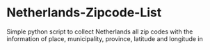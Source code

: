 # Netherlands-Zipcode-List
Simple python script to collect Netherlands all zip codes with the information of place, municipality, province, latitude and longitude in 
